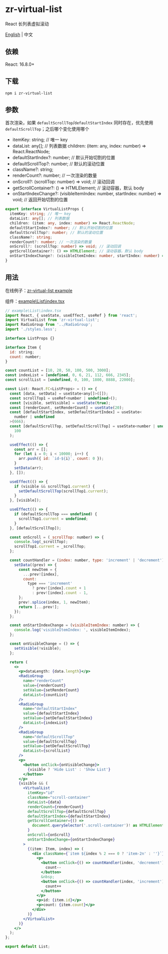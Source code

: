 # zr-virtual-list

React 长列表虚拟滚动

[English](./README.md) | 中文


## 依赖
React: 16.8.0+


## 下载

```
npm i zr-virtual-list
```


## 参数

首次渲染，如果 `defaultScrollTop`/`defaultStartIndex` 同时存在，优先使用 `defaultScrollTop`；之后哪个变化使用哪个

- itemKey: string; // 唯一 key
- dataList: any[]; // 列表数据
  children: (item: any, index: number) => React.ReactNode;
- defaultStartIndex?: number; // 默认开始切割的位置
- defaultScrollTop?: number; // 默认的滚动位置
- className?: string;
- renderCount?: number; // 一次渲染的数量
- onScroll?: (scrollTop: number) => void; // 滚动回调
- getScrollContainer?: () => HTMLElement; // 滚动容器，默认 body
- onStartIndexChange?: (visibleItemIndex: number, startIndex: number) => void; // 返回开始切割的位置

```typescript
export interface VirtualListProps {
  itemKey: string; // 唯一 key
  dataList: any[]; // 列表数据
  children: (item: any, index: number) => React.ReactNode;
  defaultStartIndex?: number; // 默认开始切割的位置
  defaultScrollTop?: number; // 默认的滚动位置
  className?: string;
  renderCount?: number; // 一次渲染的数量
  onScroll?: (scrollTop: number) => void; // 滚动回调
  getScrollContainer?: () => HTMLElement; // 滚动容器，默认 body
  onStartIndexChange?: (visibleItemIndex: number, startIndex: number) => void; // 返回开始切割的位置
}
```


## 用法

在线例子：[zr-virtual-list example](zero9527.github.io/zr-virtual-list)

组件：[example\List\index.tsx](./example/List/index.tsx)

```jsx
// example\List\index.tsx
import React, { useState, useEffect, useRef } from 'react';
import VirtualList from 'zr-virtual-list';
import RadioGroup from '../RadioGroup';
import './styles.less';

interface ListProps {}

interface Item {
  id: string;
  count: number;
}

const countList = [10, 20, 50, 100, 500, 3000];
const indexList = [undefined, 0, 6, 21, 112, 666, 2345];
const scrollList = [undefined, 0, 100, 1800, 8888, 22000];

const List: React.FC<ListProps> = () => {
  const [data, setData] = useState<any[]>([]);
  const scrollTop1 = useRef<number | undefined>();
  const [visible, setVisible] = useState(true);
  const [renderCount, setRenderCount] = useState(20);
  const [defaultStartIndex, setDefaultStartIndex] = useState<
    number | undefined
  >(666);
  const [defaultScrollTop, setDefaultScrollTop] = useState<number | undefined>(
    100
  );

  useEffect(() => {
    const arr = [];
    for (let i = 0; i < 10000; i++) {
      arr.push({ id: `id-${i}`, count: 0 });
    }
    setData(arr);
  }, []);

  useEffect(() => {
    if (visible && scrollTop1.current) {
      setDefaultScrollTop(scrollTop1.current);
    }
  }, [visible]);

  useEffect(() => {
    if (defaultScrollTop === undefined) {
      scrollTop1.current = undefined;
    }
  }, [defaultScrollTop]);

  const onScroll = (_scrollTop: number) => {
    console.log(_scrollTop);
    scrollTop1.current = _scrollTop;
  };

  const countHandler = (index: number, type: 'increment' | 'decrement') => {
    setData((prev) => {
      const newItem = {
        ...prev![index],
        count:
          type === 'increment'
            ? prev![index].count + 1
            : prev![index].count - 1,
      };
      prev!.splice(index, 1, newItem);
      return [...prev!];
    });
  };

  const onStartIndexChange = (visibleItemIndex: number) => {
    console.log('visibleItemIndex: ', visibleItemIndex);
  };

  const onVisibleChange = () => {
    setVisible(!visible);
  };

  return (
    <>
      <p>dataLength: {data.length}</p>
      <RadioGroup
        name="renderCount"
        value={renderCount}
        setValue={setRenderCount}
        dataList={countList}
      />
      <RadioGroup
        name="defaultStartIndex"
        value={defaultStartIndex}
        setValue={setDefaultStartIndex}
        dataList={indexList}
      />
      <RadioGroup
        name="defaultScrollTop"
        value={defaultScrollTop}
        setValue={setDefaultScrollTop}
        dataList={scrollList}
      />
      <p>
        <button onClick={onVisibleChange}>
          {visible ? 'Hide List' : 'Show List'}
        </button>
      </p>
      {visible && (
        <VirtualList
          itemKey="id"
          className="scroll-container"
          dataList={data}
          renderCount={renderCount}
          defaultScrollTop={defaultScrollTop}
          defaultStartIndex={defaultStartIndex}
          getScrollContainer={() =>
            document.querySelector('.scroll-container')! as HTMLElement
          }
          onScroll={onScroll}
          onStartIndexChange={onStartIndexChange}
        >
          {(item: Item, index) => (
            <div className={`item ${index % 2 === 0 ? 'item-2n' : ''}`}>
              <p>
                <button onClick={() => countHandler(index, 'decrement')}>
                  count--
                </button>
                &nbsp;
                <button onClick={() => countHandler(index, 'increment')}>
                  count++
                </button>
              </p>
              <p>id: {item.id}</p>
              <p>count: {item.count}</p>
            </div>
          )}
        </VirtualList>
      )}
    </>
  );
};

export default List;
```

